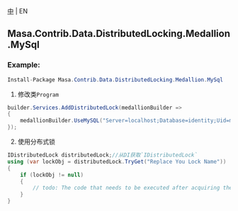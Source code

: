 [中](README.zh-CN.md) | EN

## Masa.Contrib.Data.DistributedLocking.Medallion.MySql

### Example:

```c#
Install-Package Masa.Contrib.Data.DistributedLocking.Medallion.MySql
```

1. 修改类`Program`

``` C#
builder.Services.AddDistributedLock(medallionBuilder =>
{
    medallionBuilder.UseMySQL("Server=localhost;Database=identity;Uid=myUsername;Pwd=P@ssw0rd");
});
```

2. 使用分布式锁

``` C#
IDistributedLock distributedLock;//从DI获取`IDistributedLock`
using (var lockObj = distributedLock.TryGet("Replace You Lock Name"))
{
    if (lockObj != null)
    {
        // todo: The code that needs to be executed after acquiring the distributed lock
    }
}
```
